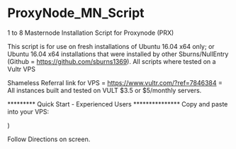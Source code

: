 # ProxyNode_MN_Script

1 to 8 Masternode Installation Script for Proxynode (PRX)

This script is for use on fresh installations of Ubuntu 16.04 x64 only; or Ubuntu 16.04 x64 installations that were installed by other Sburns/NullEntry (Github = https://github.com/sburns1369).  All scripts where tested on a Vultr VPS

Shameless Referral link for VPS = https://www.vultr.com/?ref=7846384 = All instances built and tested on VULT $3.5 or $5/monthly servers.

*********  Quick Start - Experienced Users ***************
Copy and paste into your VPS: 

)

Follow Directions on screen.
